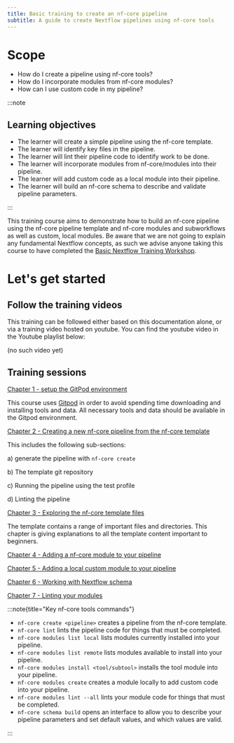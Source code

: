 ```yaml
---
title: Basic training to create an nf-core pipeline
subtitle: A guide to create Nextflow pipelines using nf-core tools
---
```


# Scope

- How do I create a pipeline using nf-core tools?
- How do I incorporate modules from nf-core modules?
- How can I use custom code in my pipeline?

:::note

## Learning objectives

- The learner will create a simple pipeline using the nf-core template.
- The learner will identify key files in the pipeline.
- The learner will lint their pipeline code to identify work to be done.
- The learner will incorporate modules from nf-core/modules into their pipeline.
- The learner will add custom code as a local module into their pipeline.
- The learner will build an nf-core schema to describe and validate pipeline parameters.

:::

This training course aims to demonstrate how to build an nf-core pipeline using the nf-core pipeline template and nf-core modules and subworkflows as well as custom, local modules. Be aware that we are not going to explain any fundamental Nextflow concepts, as such we advise anyone taking this course to have completed the [Basic Nextflow Training Workshop](https://training.nextflow.io/).

# Let's get started

## Follow the training videos

This training can be followed either based on this documentation alone, or via a training video hosted on youtube. You can find the youtube video in the Youtube playlist below:

(no such video yet)

## Training sessions

<p class="text-left">
  <a href="/docs/contributing/nf_core_basic_training/gitpod_environment/" class="btn btn-lg btn-success" target="_blank">
    Chapter 1 - setup the GitPod environment
  </a>
</p>

This course uses [Gitpod](https://www.gitpod.io/) in order to avoid spending time downloading and installing tools and data. All necessary tools and data should be available in the Gitpod environment.

<p class="text-left">
  <a href="/docs/contributing/nf_core_basic_training/nf_core_create_tool/" class="btn btn-lg btn-success" target="_blank">
    Chapter 2 - Creating a new nf-core pipeline from the nf-core template
  </a>
</p>

This includes the following sub-sections:

a) generate the pipeline with `nf-core create`

b) The template git repository

c) Running the pipeline using the test profile

d) Linting the pipeline

<p class="text-left">
  <a href="/docs/contributing/nf_core_basic_training/nf_core_create_tool/" class="btn btn-lg btn-success">
    Chapter 3 - Exploring the nf-core template files
  </a>
</p>

The template contains a range of important files and directories. This chapter is giving explanations to all the template content important to beginners.

<p class="text-left">
  <a href="/docs/contributing/nf_core_basic_training/add_nf_core_module/" class="btn btn-lg btn-success">
    Chapter 4 - Adding a nf-core module to your pipeline
  </a>
</p>
<p class="text-left">
  <a href="/docs/contributing/nf_core_basic_training/add_custom_module/" class="btn btn-lg btn-success">
    Chapter 5 - Adding a local custom module to your pipeline
  </a>
</p>
<p class="text-left">
  <a href="/docs/contributing/nf_core_basic_training/nf_schema/" class="btn btn-lg btn-success">
    Chapter 6 - Working with Nextflow schema
  </a>
</p>
<p class="text-left">
  <a href="/docs/contributing/nf_core_basic_training/linting_modules/" class="btn btn-lg btn-success">
    Chapter 7 - Linting your modules
  </a>
</p>

:::note{title="Key nf-core tools commands"}

- `nf-core create <pipeline>` creates a pipeline from the nf-core template.
- `nf-core lint` lints the pipeline code for things that must be completed.
- `nf-core modules list local` lists modules currently installed into your pipeline.
- `nf-core modules list remote` lists modules available to install into your pipeline.
- `nf-core modules install <tool/subtool>` installs the tool module into your pipeline.
- `nf-core modules create` creates a module locally to add custom code into your pipeline.
- `nf-core modules lint --all` lints your module code for things that must be completed.
- `nf-core schema build` opens an interface to allow you to describe your pipeline parameters and set default values, and which values are valid.

:::
